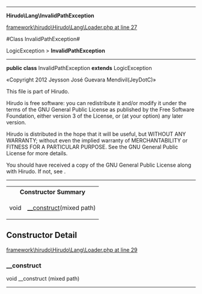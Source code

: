 

- - -

**Hirudo\Lang\InvalidPathException**


<a href="https://github.com/JeyDotC/Hirudo/blob/master/framework/hirudo/Hirudo/Lang/Loader.php#L27" target='_blank'>framework\hirudo\Hirudo\Lang\Loader.php at line 27</a>

#Class InvalidPathException#

LogicException &gt; **InvalidPathException**




- - -

<p><strong>public  class</strong> <span>InvalidPathException</span>
<strong>extends</strong> LogicException

</p>

<div class="comment" id="overview_description"><p>«Copyright 2012 Jeysson José Guevara Mendivil(JeyDotC)»</p><p>This file is part of Hirudo.</p><p>Hirudo is free software: you can redistribute it and/or modify
it under the terms of the GNU General Public License as published by
the Free Software Foundation, either version 3 of the License, or
(at your option) any later version.</p><p>Hirudo is distributed in the hope that it will be useful,
but WITHOUT ANY WARRANTY; without even the implied warranty of
MERCHANTABILITY or FITNESS FOR A PARTICULAR PURPOSE.  See the
GNU General Public License for more details.</p><p>You should have received a copy of the GNU General Public License
along with Hirudo.  If not, see <http://www.gnu.org/licenses/>.</p></div>



<hr />

<table id="summary_constructor">
<tr><th colspan="2">Constructor Summary</th></tr>
<tr>
<td><span class='k'></span> <span class='nx'>void</span></td>
<td class="description"><p class="name"><a href="#__construct">__construct</a>(mixed path)</p></td>
</tr>
</table>

<h2>Constructor Detail</h2>


<a href="https://github.com/JeyDotC/Hirudo/blob/master/framework/hirudo/Hirudo/Lang/Loader.php#L29" target='_blank'>framework\hirudo\Hirudo\Lang\Loader.php at line 29</a>

<h3 id="__construct">__construct</h3>
<span class='k'></span> <span class='nx'>void</span> <span class='nf'>__construct</span> (mixed path)

<div class="details">

</div>

- - -

